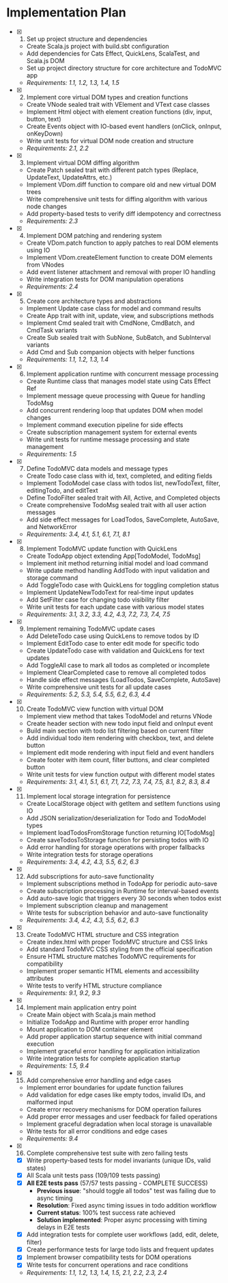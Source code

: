 # Implementation Plan

- [x] 1. Set up project structure and dependencies
  - Create Scala.js project with build.sbt configuration
  - Add dependencies for Cats Effect, QuickLens, ScalaTest, and Scala.js DOM
  - Set up project directory structure for core architecture and TodoMVC app
  - _Requirements: 1.1, 1.2, 1.3, 1.4, 1.5_

- [x] 2. Implement core virtual DOM types and creation functions
  - Create VNode sealed trait with VElement and VText case classes
  - Implement Html object with element creation functions (div, input, button, text)
  - Create Events object with IO-based event handlers (onClick, onInput, onKeyDown)
  - Write unit tests for virtual DOM node creation and structure
  - _Requirements: 2.1, 2.2_

- [x] 3. Implement virtual DOM diffing algorithm
  - Create Patch sealed trait with different patch types (Replace, UpdateText, UpdateAttrs, etc.)
  - Implement VDom.diff function to compare old and new virtual DOM trees
  - Write comprehensive unit tests for diffing algorithm with various node changes
  - Add property-based tests to verify diff idempotency and correctness
  - _Requirements: 2.3_

- [x] 4. Implement DOM patching and rendering system
  - Create VDom.patch function to apply patches to real DOM elements using IO
  - Implement VDom.createElement function to create DOM elements from VNodes
  - Add event listener attachment and removal with proper IO handling
  - Write integration tests for DOM manipulation operations
  - _Requirements: 2.4_

- [x] 5. Create core architecture types and abstractions
  - Implement Update case class for model and command results
  - Create App trait with init, update, view, and subscriptions methods
  - Implement Cmd sealed trait with CmdNone, CmdBatch, and CmdTask variants
  - Create Sub sealed trait with SubNone, SubBatch, and SubInterval variants
  - Add Cmd and Sub companion objects with helper functions
  - _Requirements: 1.1, 1.2, 1.3, 1.4_

- [x] 6. Implement application runtime with concurrent message processing
  - Create Runtime class that manages model state using Cats Effect Ref
  - Implement message queue processing with Queue for handling TodoMsg
  - Add concurrent rendering loop that updates DOM when model changes
  - Implement command execution pipeline for side effects
  - Create subscription management system for external events
  - Write unit tests for runtime message processing and state management
  - _Requirements: 1.5_

- [x] 7. Define TodoMVC data models and message types
  - Create Todo case class with id, text, completed, and editing fields
  - Implement TodoModel case class with todos list, newTodoText, filter, editingTodo, and editText
  - Define TodoFilter sealed trait with All, Active, and Completed objects
  - Create comprehensive TodoMsg sealed trait with all user action messages
  - Add side effect messages for LoadTodos, SaveComplete, AutoSave, and NetworkError
  - _Requirements: 3.4, 4.1, 5.1, 6.1, 7.1, 8.1_

- [x] 8. Implement TodoMVC update function with QuickLens
  - Create TodoApp object extending App[TodoModel, TodoMsg]
  - Implement init method returning initial model and load command
  - Write update method handling AddTodo with input validation and storage command
  - Add ToggleTodo case with QuickLens for toggling completion status
  - Implement UpdateNewTodoText for real-time input updates
  - Add SetFilter case for changing todo visibility filter
  - Write unit tests for each update case with various model states
  - _Requirements: 3.1, 3.2, 3.3, 4.2, 4.3, 7.2, 7.3, 7.4, 7.5_

- [x] 9. Implement remaining TodoMVC update cases
  - Add DeleteTodo case using QuickLens to remove todos by ID
  - Implement EditTodo case to enter edit mode for specific todo
  - Create UpdateTodo case with validation and QuickLens for text updates
  - Add ToggleAll case to mark all todos as completed or incomplete
  - Implement ClearCompleted case to remove all completed todos
  - Handle side effect messages (LoadTodos, SaveComplete, AutoSave)
  - Write comprehensive unit tests for all update cases
  - _Requirements: 5.2, 5.3, 5.4, 5.5, 6.2, 6.3, 4.4_

- [x] 10. Create TodoMVC view function with virtual DOM
  - Implement view method that takes TodoModel and returns VNode
  - Create header section with new todo input field and onInput event
  - Build main section with todo list filtering based on current filter
  - Add individual todo item rendering with checkbox, text, and delete button
  - Implement edit mode rendering with input field and event handlers
  - Create footer with item count, filter buttons, and clear completed button
  - Write unit tests for view function output with different model states
  - _Requirements: 3.1, 4.1, 5.1, 6.1, 7.1, 7.2, 7.3, 7.4, 7.5, 8.1, 8.2, 8.3, 8.4_

- [x] 11. Implement local storage integration for persistence
  - Create LocalStorage object with getItem and setItem functions using IO
  - Add JSON serialization/deserialization for Todo and TodoModel types
  - Implement loadTodosFromStorage function returning IO[TodoMsg]
  - Create saveTodosToStorage function for persisting todos with IO
  - Add error handling for storage operations with proper fallbacks
  - Write integration tests for storage operations
  - _Requirements: 3.4, 4.2, 4.3, 5.5, 6.2, 6.3_

- [x] 12. Add subscriptions for auto-save functionality
  - Implement subscriptions method in TodoApp for periodic auto-save
  - Create subscription processing in Runtime for interval-based events
  - Add auto-save logic that triggers every 30 seconds when todos exist
  - Implement subscription cleanup and management
  - Write tests for subscription behavior and auto-save functionality
  - _Requirements: 3.4, 4.2, 4.3, 5.5, 6.2, 6.3_

- [x] 13. Create TodoMVC HTML structure and CSS integration
  - Create index.html with proper TodoMVC structure and CSS links
  - Add standard TodoMVC CSS styling from the official specification
  - Ensure HTML structure matches TodoMVC requirements for compatibility
  - Implement proper semantic HTML elements and accessibility attributes
  - Write tests to verify HTML structure compliance
  - _Requirements: 9.1, 9.2, 9.3_

- [x] 14. Implement main application entry point
  - Create Main object with Scala.js main method
  - Initialize TodoApp and Runtime with proper error handling
  - Mount application to DOM container element
  - Add proper application startup sequence with initial command execution
  - Implement graceful error handling for application initialization
  - Write integration tests for complete application startup
  - _Requirements: 1.5, 9.4_

- [x] 15. Add comprehensive error handling and edge cases
  - Implement error boundaries for update function failures
  - Add validation for edge cases like empty todos, invalid IDs, and malformed input
  - Create error recovery mechanisms for DOM operation failures
  - Add proper error messages and user feedback for failed operations
  - Implement graceful degradation when local storage is unavailable
  - Write tests for all error conditions and edge cases
  - _Requirements: 9.4_

- [x] 16. Complete comprehensive test suite with zero failing tests
  - [x] Write property-based tests for model invariants (unique IDs, valid states)
  - [x] All Scala unit tests pass (109/109 tests passing)
  - [x] **All E2E tests pass** (57/57 tests passing - COMPLETE SUCCESS)
    - **Previous issue**: "should toggle all todos" test was failing due to async timing
    - **Resolution**: Fixed async timing issues in todo addition workflow
    - **Current status**: 100% test success rate achieved
    - **Solution implemented**: Proper async processing with timing delays in E2E tests
  - [x] Add integration tests for complete user workflows (add, edit, delete, filter)
  - [x] Create performance tests for large todo lists and frequent updates
  - [x] Implement browser compatibility tests for DOM operations
  - [x] Write tests for concurrent operations and race conditions
  - _Requirements: 1.1, 1.2, 1.3, 1.4, 1.5, 2.1, 2.2, 2.3, 2.4_